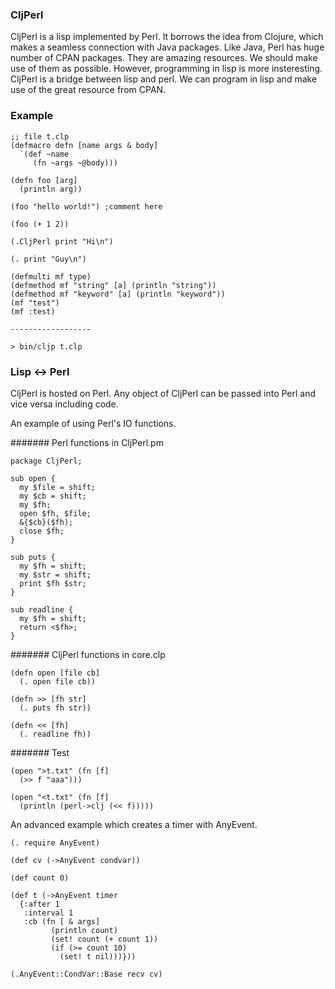 ### CljPerl

CljPerl is a lisp implemented by Perl. It borrows the idea from Clojure,
which makes a seamless connection with Java packages.
Like Java, Perl has huge number of CPAN packages.
They are amazing resources. We should make use of them as possible.
However, programming in lisp is more insteresting.
CljPerl is a bridge between lisp and perl. We can program in lisp and
make use of the great resource from CPAN.

### Example

	;; file t.clp
	(defmacro defn [name args & body]
	  `(def ~name
	     (fn ~args ~@body)))
	
	(defn foo [arg]
	  (println arg))
	
	(foo "hello world!") ;comment here
	
	(foo (+ 1 2))
	
	(.CljPerl print "Hi\n")
	
	(. print "Guy\n")

	(defmulti mf type)
	(defmethod mf "string" [a] (println "string"))
	(defmethod mf "keyword" [a] (println "keyword"))
	(mf "test")
	(mf :test)

	------------------

	> bin/cljp t.clp

### Lisp <-> Perl

CljPerl is hosted on Perl. Any object of CljPerl can be passed into Perl and vice versa including code.

An example of using Perl's IO functions.

####### Perl functions in CljPerl.pm

	package CljPerl;
	
	sub open {
	  my $file = shift;
	  my $cb = shift;
	  my $fh;
	  open $fh, $file;
	  &{$cb}($fh);
	  close $fh;
	}
	
	sub puts {
	  my $fh = shift;
	  my $str = shift;
	  print $fh $str;
	}
	
	sub readline {
	  my $fh = shift;
	  return <$fh>;
	}
	
####### CljPerl functions in core.clp

	(defn open [file cb]
	  (. open file cb))
	
	(defn >> [fh str]
	  (. puts fh str))
	
	(defn << [fh]
	  (. readline fh))

####### Test

	(open ">t.txt" (fn [f]
	  (>> f "aaa")))
	
	(open "<t.txt" (fn [f]
	  (println (perl->clj (<< f)))))

An advanced example which creates a timer with AnyEvent.

	(. require AnyEvent)

	(def cv (->AnyEvent condvar))
	
	(def count 0)
	
	(def t (->AnyEvent timer
	  {:after 1
	   :interval 1
	   :cb (fn [ & args]
	         (println count)
	         (set! count (+ count 1))
	         (if (>= count 10)
	           (set! t nil)))}))
	
	(.AnyEvent::CondVar::Base recv cv)
	
